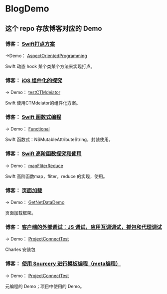 # BlogDemo


## 这个 repo 存放博客对应的 Demo

### 博客： [Swift打点方案](https://poos.github.io/2018/07/17/ProjectEvent/)

->Demo： [AspectOrientedProgramming](https://github.com/poos/BlogDemo/tree/master/AspectOrientedProgramming)

Swift 动态 hook 某个类某个方法来实现打点。


### 博客： [iOS 组件化的探究](https://poos.github.io/2018/10/10/Module/)
-> Demo： [testCTMdeiator](https://github.com/poos/BlogDemo/tree/master/testCTMdeiator)

Swift 使用CTMdeiator的组件化方案。


### 博客： [Swift 函数式编程](https://poos.github.io/2018/11/05/SwiftFunctional/)
-> Demo： [Functional](https://github.com/poos/BlogDemo/tree/master/Functional)

Swift  函数式：NSMutableAttributeString，封装使用。


### 博客： [Swift 高阶函数探究和使用](https://poos.github.io/2018/11/08/SwiftFunctional2/)
-> Demo： [mapFliterReduce](https://github.com/poos/BlogDemo/tree/master/mapFliterReduce)

Swift  高阶函数map，fliter，reduce 的实现，使用。


### 博客： [页面加载](https://github.com/poos/BlogDemo/tree/master/GetNetDataDemo/README.md)
-> Demo： [GetNetDataDemo](https://github.com/poos/BlogDemo/tree/master/GetNetDataDemo)

页面加载框架。


### 博客： [客户端的外部调试：JS 调试，应用互调调试，抓包和代理调试](https://poos.github.io/2018/11/12/ProjectConnectTest/)
-> Demo： [ProjectConnectTest](https://github.com/poos/BlogDemo/tree/master/ProjectConnectTest)

Charles 安装包       

### 博客： [使用 Sourcery 进行模板编程（meta编程）](https://poos.github.io/2018/12/27/Sourcery/)
-> Demo： [ProjectConnectTest](https://github.com/poos/BlogDemo/tree/master/ProjectConnectTest)

元编程的 Demo；项目中使用的 Demo。         
